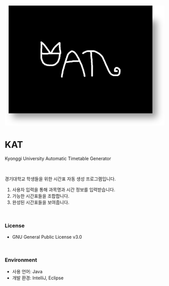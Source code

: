 ![KAT_logo](KAT_logo.png)

# KAT
Kyonggi University Automatic Timetable Generator
  
&nbsp;  
  
경기대학교 학생들을 위한 시간표 자동 생성 프로그램입니다.  
1. 사용자 입력을 통해 과목명과 시간 정보를 입력받습니다.
2. 가능한 시간표들을 조합합니다.
3. 완성된 시간표들을 보여줍니다.
  
&nbsp;  

### License
- GNU General Public License v3.0

&nbsp;  

### Environment
- 사용 언어: Java  
- 개발 환경: IntelliJ, Eclipse
